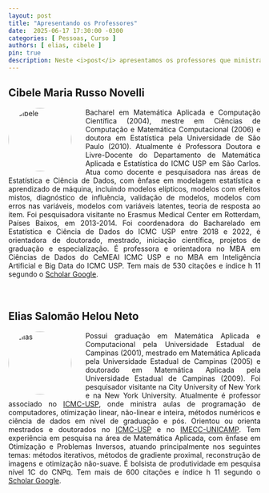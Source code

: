 ```yaml
---
layout: post
title: "Apresentando os Professores"
date:  2025-06-17 17:30:00 -0300
categories: [ Pessoas, Curso ]
authors: [ elias, cibele ]
pin: true
description: Neste <i>post</i> apresentamos os professores que ministrarão as disciplinas do curso de atualização <strong>Estatística e Otimização para Ciência de Dados e Pesquisa Operacional</strong>. Ambos são docentes do <a href='https://www.icmc.usp.br' target="_blank">ICMC-USP</a>.
---
```


## Cibele Maria Russo Novelli
<div>
    <div style='float: left; width: 25%; margin-right: 2em; aspect-ratio: 1/1;'>
        <img src='{{site.url}}/images/Cibele.jpg' style='width:100%; float: left; border-radius:50%;' alt='Cibele'>
    </div>
    <div style='text-align: justify;text-justify: inter-word;'>
Bacharel em Matemática Aplicada e Computação Científica (2004), mestre em Ciências de Computação e Matemática Computacional (2006) e doutora em Estatística pela Universidade de São Paulo (2010). Atualmente é Professora Doutora e Livre-Docente do Departamento de Matemática Aplicada e Estatística do ICMC USP em São Carlos. Atua como docente e pesquisadora nas áreas de Estatística e Ciência de Dados, com ênfase em modelagem estatística e aprendizado de máquina, incluindo modelos elípticos, modelos com efeitos mistos, diagnóstico de influência, validação de modelos, modelos com erros nas variáveis, modelos com variáveis latentes, teoria de resposta ao item. Foi pesquisadora visitante no Erasmus Medical Center em Rotterdam, Países Baixos, em 2013-2014. Foi coordenadora do Bacharelado em Estatística e Ciência de Dados do ICMC USP entre 2018 e 2022, é orientadora de doutorado, mestrado, iniciação científica, projetos de graduação e especialização. É professora e orientadora no MBA em Ciências de Dados do CeMEAI ICMC USP e no MBA em Inteligência Artificial e Big Data do ICMC USP. Tem mais de 530 citações e índice h 11 segundo o <a href='https://scholar.google.com.br/citations?user=nGGeov8AAAAJhl=pt-BR' target="_blank">Scholar Google</a>.
    </div>
</div><br><br>

## Elias Salomão Helou Neto
<div>
    <div style='float: left; width: 25%; margin-right: 2em; aspect-ratio: 1/1;'>
        <img src='{{site.url}}/images/Elias.png' style='width:100%; float: left; border-radius:50%;' alt='Elias'>
    </div>
    <div style='text-align: justify;text-justify: inter-word;'>
        Possui graduação em Matemática Aplicada e Computacional pela Universidade Estadual de Campinas (2001), mestrado em Matemática Aplicada pela Universidade Estadual de Campinas (2005) e doutorado em Matemática Aplicada pela Universidade Estadual de Campinas (2009). Foi pesquisador visitante na City University of New York e na New York University. Atualmente é professor associado no <a href='https://www.icmc.usp.br' target="_blank">ICMC-USP</a>, onde ministra aulas de programação de computadores, otimização linear, não-linear e inteira, métodos numéricos e ciência de dados em nível de graduação e pós. Orientou ou orienta mestrados e doutorados no <a href='https://www.icmc.usp.br' target="_blank">ICMC-USP</a> e no <a href='https://www.ime.unicamp.br' target="_blank">IMECC-UNICAMP</a>. Tem experiência em pesquisa na área de Matemática Aplicada, com ênfase em Otimização e Problemas Inversos, atuando principalmente nos seguintes temas: métodos iterativos, métodos de gradiente proximal, reconstrução de imagens e otimização não-suave. É bolsista de produtividade em pesquisa nível 1C do CNPq. Tem mais de 600 citações e índice h 11 segundo o <a href='https://scholar.google.com/citations?user=GjgcpdAAAAAJ&hl=pt-BR' target="_blank">Scholar Google</a>.
    </div>
</div>
